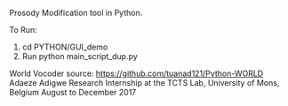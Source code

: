 Prosody Modification tool in Python. 

To Run: 
1. cd PYTHON/GUI_demo 
2. Run python main_script_dup.py

World Vocoder source: https://github.com/tuanad121/Python-WORLD
Adaeze Adigwe
Research Internship at the TCTS Lab, University of Mons, Belgium
August to December 2017 
